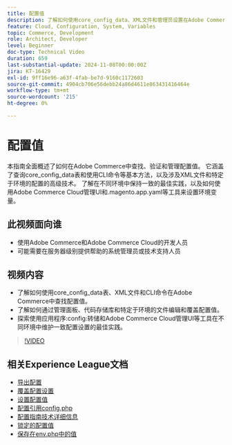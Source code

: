```yaml
---
title: 配置值
description: 了解如何使用core_config_data、XML文件和管理员设置在Adobe Commerce中查找、验证和管理配置值。
feature: Cloud, Configuration, System, Variables
topic: Commerce, Development
role: Architect, Developer
level: Beginner
doc-type: Technical Video
duration: 659
last-substantial-update: 2024-11-08T00:00:00Z
jira: KT-16429
exl-id: 9ff16e96-a63f-4fab-be7d-9160c1172603
source-git-commit: 4904cb706e56debb24a86d4611e863431416464e
workflow-type: tm+mt
source-wordcount: '215'
ht-degree: 0%

---
```


# 配置值

本指南全面概述了如何在Adobe Commerce中查找、验证和管理配置值。 它涵盖了查询core_config_data表和使用CLI命令等基本方法，以及涉及XML文件和特定于环境的配置的高级技术。 了解在不同环境中保持一致的最佳实践，以及如何使用Adobe Commerce Cloud管理UI和.magento.app.yaml等工具来设置环境变量。

## 此视频面向谁

- 使用Adobe Commerce和Adobe Commerce Cloud的开发人员
- 可能需要在服务器级别提供帮助的系统管理员或技术支持人员

## 视频内容

- 了解如何使用core_config_data表、XML文件和CLI命令在Adobe Commerce中查找配置值。
- 了解如何通过管理面板、代码存储库和特定于环境的文件编辑和覆盖配置值。
- 探索使用应用程序:config:转储和Adobe Commerce Cloud管理UI等工具在不同环境中维护一致配置设置的最佳实践。

>[!VIDEO](https://video.tv.adobe.com/v/3436458/?learn=on)

## 相关Experience League文档

- [导出配置](https://experienceleague.adobe.com/en/docs/commerce-operations/configuration-guide/cli/configuration-management/export-configuration)
- [覆盖配置设置](https://experienceleague.adobe.com/en/docs/commerce-operations/configuration-guide/paths/override-config-settings)
- [设置配置值](https://experienceleague.adobe.com/en/docs/commerce-operations/configuration-guide/cli/configuration-management/set-configuration-values)
- [配置引用config.php](https://experienceleague.adobe.com/en/docs/commerce-operations/configuration-guide/files/config-reference-configphp)
- [配置指南技术详细信息](https://experienceleague.adobe.com/en/docs/commerce-operations/configuration-guide/deployment/technical-details)
- [锁定的配置值](https://experienceleague.adobe.com/en/docs/commerce-operations/configuration-guide/deployment/technical-details#:~:text=Configuration%20settings%20locked%20in%20the,php%20files)
- [保存在env.php中的值](https://experienceleague.adobe.com/en/docs/commerce-knowledge-base/kb/troubleshooting/miscellaneous/locked-fields-in-magento-admin#:~:text=Cause,php%20)
